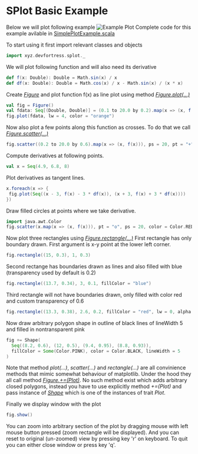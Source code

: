 SPlot Basic Example
===================

Below we will plot following example
![Example Plot](http://www.devfortress.xyz/assets/splot-simple-example.png)
Complete code for this example avilable in [SimplePlotExample.scala](https://git.devfortress.xyz/plugins/gitiles/splot/+/master/src/test/scala/xyz/devfortress/splot/examples/SimplePlotExample.scala)

To start using it first import relevant classes and objects
```scala
import xyz.devfortress.splot._
```
We will plot following function and will also need its derivative
```scala
def f(x: Double): Double = Math.sin(x) / x
def df(x: Double): Double = Math.cos(x) / x - Math.sin(x) / (x * x)
```
Create [_Figure_](http://git.devfortress.xyz/plugins/gitiles/splot/+/master/src/main/scala/xyz/devfortress/splot/Figure.scala#24) and plot function f(x) as line plot
using method [_Figure.plot(...)_](http://git.devfortress.xyz/plugins/gitiles/splot/+/master/src/main/scala/xyz/devfortress/splot/Figure.scala#52)
```scala
val fig = Figure()
val fdata: Seq[(Double, Double)] = (0.1 to 20.0 by 0.2).map(x => (x, f(x)))
fig.plot(fdata, lw = 4, color = "orange")
```
Now also plot a few points along this function as crosses. To do that we call [_Figure.scatter(...)_](http://git.devfortress.xyz/plugins/gitiles/splot/+/master/src/main/scala/xyz/devfortress/splot/Figure.scala#65)
```scala
fig.scatter((0.2 to 20.0 by 0.6).map(x => (x, f(x))), ps = 20, pt = "+", color = "black")
```
Compute derivatives at following points.
```scala
val x = Seq(4.9, 6.8, 8)
```
Plot derivatives as tangent lines.
 ```scala
x.foreach(x => {
  fig.plot(Seq((x - 3, f(x) - 3 * df(x)), (x + 3, f(x) + 3 * df(x))))
})
```
Draw filled circles at points where we take derivative.
```scala
import java.awt.Color
fig.scatter(x.map(x => (x, f(x))), pt = "o", ps = 20, color = Color.RED)
```
Now plot three rectangles using [_Figure.rectangle(...)_](http://git.devfortress.xyz/plugins/gitiles/splot/+/master/src/main/scala/xyz/devfortress/splot/Figure.scala#88)
First rectangle has only boundary drawn. First argument is x-y point at the lower 
left corner.
```scala
fig.rectangle((15, 0.3), 1, 0.3)
```
Second rectange has boundaries drawn as lines and also filled with blue (transparency used by default is 0.2)
```scala
fig.rectangle((13.7, 0.34), 3, 0.1, fillColor = "blue")
```
Third rectangle will not have boundaries drawn, only filled with color red and custom transparency of 0.6
```scala
fig.rectangle((13.3, 0.38), 2.6, 0.2, fillColor = "red", lw = 0, alpha = 0.6)
```
Now draw arbitrary polygon shape in outline of black lines of lineWidth 5 and filled in nontransparent pink
```scala
fig += Shape(
  Seq((8.2, 0.6), (12, 0.5), (9.4, 0.95), (8.8, 0.93)),
  fillColor = Some(Color.PINK), color = Color.BLACK, lineWidth = 5
)
```
Note that method _plot(...)_, _scatter(...)_ and _rectangle(...)_ are all convinience methods that mimic somewhat 
behaviour of matplotlib. Under the hood they all call method [_Figure.+=(Plot)_](http://git.devfortress.xyz/plugins/gitiles/splot/+/master/src/main/scala/xyz/devfortress/splot/Figure.scala#40).
No such method exist which adds arbitrary closed polygons, instead you have to use explicitly method _+=(Plot)_ and pass
instance of [_Shape_](http://git.devfortress.xyz/plugins/gitiles/splot/+/master/src/main/scala/xyz/devfortress/splot/Plot.scala#83) which is one of the instances of trait _Plot_.

Finally we display window with the plot
```scala
fig.show()
```
You can zoom into arbitrary section of the plot by dragging mouse with left mouse button pressed (zoom rectangle will
be displayed). And you can reset to original (un-zoomed) view by pressing key 'r' on keyboard. To quit you can either
close window or press key 'q'.
